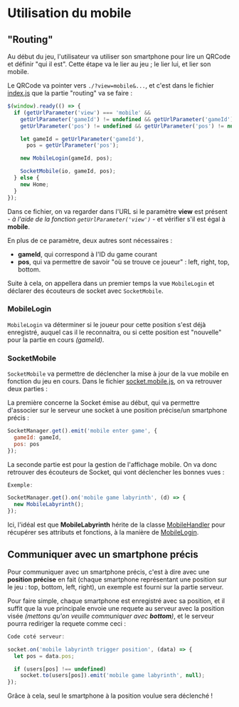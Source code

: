 # Utilisation du mobile

## "Routing"

Au début du jeu, l'utilisateur va utiliser son smartphone pour lire un QRCode et définir "qui il est". 
Cette étape va le lier au jeu ; le lier lui, et lier son mobile.

Le QRCode va pointer vers `./?view=mobile&...`, et c'est dans le fichier [index.js](../src/index.js) que la partie "routing" va se faire :

```js
$(window).ready(() => {
  if (getUrlParameter('view') === 'mobile' &&
    getUrlParameter('gameId') != undefined && getUrlParameter('gameId') != null &&
    getUrlParameter('pos') != undefined && getUrlParameter('pos') != null) {

    let gameId = getUrlParameter('gameId'),
      pos = getUrlParameter('pos');

    new MobileLogin(gameId, pos);

    SocketMobile(io, gameId, pos);
  } else {
    new Home;
  }
});
```
Dans ce fichier, on va regarder dans l'URL si le paramètre __view__ est présent _- à l'aide de la fonction `getUrlParameter('view')` -_ et vérifier s'il est égal à __mobile__.

En plus de ce paramètre, deux autres sont nécessaires :
- __gameId__, qui correspond à l'ID du game courant
- __pos__, qui va permettre de savoir "où se trouve ce joueur" : left, right, top, bottom.

Suite à cela, on appellera dans un premier temps la vue `MobileLogin` et déclarer des écouteurs de socket avec `SocketMobile`.

### MobileLogin

`MobileLogin` va déterminer si le joueur pour cette position s'est déjà enregistré, auquel cas il le reconnaitra, ou si cette position est "nouvelle" pour la partie en cours _(gameId)_.

### SocketMobile
`SocketMobile` va permettre de déclencher la mise à jour de la vue mobile en fonction du jeu en cours. Dans le fichier [socket.mobile.js](../src/mobile/socket.mobile.js), on va retrouver deux parties :

La première concerne la Socket émise au début, qui va permettre d'associer sur le serveur une socket à une position précise/un smartphone précis :

```js
SocketManager.get().emit('mobile enter game', {
  gameId: gameId,
  pos: pos
});
```

La seconde partie est pour la gestion de l'affichage mobile. On va donc retrouver des écouteurs de Socket, qui vont déclencher les bonnes vues :

```js
Exemple:

SocketManager.get().on('mobile game labyrinth', (d) => {
  new MobileLabyrinth();
});
```

Ici, l'idéal est que __MobileLabyrinth__ hérite de la classe [MobileHandler](../src/mobile/mobile.handler.js) pour récupérer ses attributs et fonctions, à la manière de [MobileLogin](../src/mobile/login/mobile.login.js).

## Communiquer avec un smartphone précis

Pour communiquer avec un smartphone précis, c'est à dire avec une __position précise__ en fait (chaque smartphone représentant une position sur le jeu : top, bottom, left, right), un exemple est fourni sur la partie serveur.

Pour faire simple, chaque smartphone est enregistré avec sa position, et il suffit que la vue principale envoie une requete au serveur avec la position visée _(mettons qu'on veuille communiquer avec __bottom__)_, et le serveur pourra rediriger la requete comme ceci :

```js
Code coté serveur:

socket.on('mobile labyrinth trigger position', (data) => {
  let pos = data.pos;

  if (users[pos] !== undefined)
    socket.to(users[pos]).emit('mobile game labyrinth', null);
});
```
Grâce à cela, seul le smartphone à la position voulue sera déclenché !
